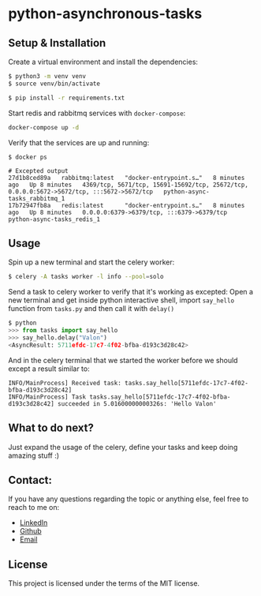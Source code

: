 # python-asynchronous-tasks
</hr>

##  Setup & Installation 
Create a virtual environment and install the dependencies:
```bash
$ python3 -m venv venv
$ source venv/bin/activate

$ pip install -r requirements.txt
```

Start redis and rabbitmq services with `docker-compose`:
```bash
docker-compose up -d
```

Verify that the services are up and running:
```
$ docker ps

# Excepted output
27d1b8ced89a   rabbitmq:latest   "docker-entrypoint.s…"   8 minutes ago   Up 8 minutes   4369/tcp, 5671/tcp, 15691-15692/tcp, 25672/tcp, 0.0.0.0:5672->5672/tcp, :::5672->5672/tcp   python-async-tasks_rabbitmq_1
17b72947fb8a   redis:latest      "docker-entrypoint.s…"   8 minutes ago   Up 8 minutes   0.0.0.0:6379->6379/tcp, :::6379->6379/tcp                                                   python-async-tasks_redis_1
```

## Usage
Spin up a new terminal and start the celery worker:
```bash
$ celery -A tasks worker -l info --pool=solo
```
Send a task to celery worker to verify that it's working as excepted:
Open a new terminal and get inside python interactive shell, import `say_hello` function from `tasks.py` and then call it with `delay()`

```python
$ python
>>> from tasks import say_hello
>>> say_hello.delay("Valon")
<AsyncResult: 5711efdc-17c7-4f02-bfba-d193c3d28c42>
```
And in the celery terminal that we started the worker before we should except a result similar to:
```
INFO/MainProcess] Received task: tasks.say_hello[5711efdc-17c7-4f02-bfba-d193c3d28c42]
INFO/MainProcess] Task tasks.say_hello[5711efdc-17c7-4f02-bfba-d193c3d28c42] succeeded in 5.01600000000326s: 'Hello Valon'
```

## What to do next?
Just expand the usage of the celery, define your tasks and keep doing amazing stuff :)

## Contact:
If you have any questions regarding the topic or anything else, feel free to reach to me on: </br>
* [LinkedIn](https://www.linkedin.com/in/valon-januzaj-b02692187/) </br>
* [Github](https://github.com/vjanz) </br>
* [Email](mailto:valon.januzaj98@gmail.com)


## License
This project is licensed under the terms of the MIT license.


